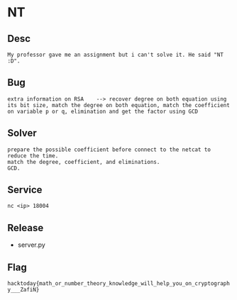 # NT

## Desc

```
My professor gave me an assignment but i can't solve it. He said "NT :D".
```

## Bug

```
extra information on RSA    --> recover degree on both equation using its bit size, match the degree on both equation, match the coefficient on variable p or q, elimination and get the factor using GCD  
```

## Solver

```
prepare the possible coefficient before connect to the netcat to reduce the time.
match the degree, coefficient, and eliminations.
GCD.
```

## Service

`nc <ip> 18004`

## Release

- server.py

## Flag
`hacktoday{math_or_number_theory_knowledge_will_help_you_on_cryptography___ZafiN}`